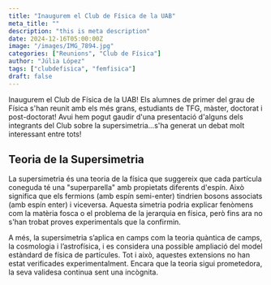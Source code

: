 ```yaml
---
title: "Inaugurem el Club de Física de la UAB"
meta_title: ""
description: "this is meta description"
date: 2024-12-16T05:00:00Z
image: "/images/IMG_7894.jpg"
categories: ["Reunions", "Club de Física"]
author: "Júlia López"
tags: ["clubdefisica", "femfisica"]
draft: false
---
```


Inaugurem el Club de Física de la UAB! Els alumnes de primer del grau de Física s'han reunit amb els més grans, estudiants de TFG, màster, doctorat i post-doctorat! Avui hem pogut gaudir d'una presentació d'alguns dels integrants del Club sobre la supersimetria...s'ha generat un debat molt interessant entre tots!

## Teoria de la Supersimetria

La supersimetria és una teoria de la física que suggereix que cada partícula coneguda té una "superparella" amb propietats diferents d'espín. Això significa que els fermions (amb espín semi-enter) tindrien bosons associats (amb espín enter) i viceversa. Aquesta simetria podria explicar fenòmens com la matèria fosca o el problema de la jerarquia en física, però fins ara no s'han trobat proves experimentals que la confirmin.

A més, la supersimetria s’aplica en camps com la teoria quàntica de camps, la cosmologia i l’astrofísica, i es considera una possible ampliació del model estàndard de física de partícules. Tot i això, aquestes extensions no han estat verificades experimentalment. Encara que la teoria sigui prometedora, la seva validesa continua sent una incògnita.
